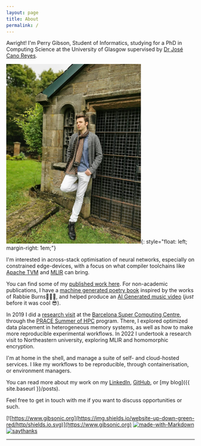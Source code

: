 ```yaml
---
layout: page
title: About
permalink: /
---
```


Awright!  I'm Perry Gibson, Student of Informatics, studying for a PhD in Computing Science at the University of Glasgow supervised by [Dr José Cano Reyes](http://www.dcs.gla.ac.uk/~josecr/).

![picture of Perry Gibson](/assets/pg_profile.jpg){: style="float: left; margin-right: 1em;"}

I'm interested in across-stack optimisation of neural networks, especially on constrained edge-devices, with a focus on what compiler toolchains like [Apache TVM](https://tvm.apache.org/) and [MLIR](https://mlir.llvm.org/) can bring.

You can find some of my [published work  here](https://scholar.google.com/citations?user=Bf-bR_UAAAAJ&hl=en&oi=ao).
For non-academic publications, I have a [machine generated poetry book](https://gibsonic.org/nlp/2020/01/30/robot_burns.html) inspired by the works of Rabbie Burns🥃🐭🏴󠁧󠁢󠁳󠁣󠁴󠁿, and helped produce an [AI Generated music video](https://gibsonic.org/side-projects/2021/11/19/music_video.html) (_just_ before it was cool 😎).

In 2019 I did a [research visit](https://summerofhpc.prace-ri.eu/perry-gibson/) at the [Barcelona Super Computing Centre](https://www.bsc.es), through the [PRACE Summer of HPC](https://summerofhpc.prace-ri.eu/perry-gibson/) program.
There, I explored optimized data placement in heterogeneous memory systems, as well as how to make more reproducible experimental workflows.
In 2022 I undertook a research visit to Northeastern university, exploring MLIR and homomorphic encryption.

I'm at home in the shell, and manage a suite of self- and cloud-hosted services.
I like my workflows to be reproducible, through containerisation, or environment managers.

You can read more about my work on my [LinkedIn](https://www.linkedin.com/in/perry-gibson/), [GitHub](https://github.com/Wheest), or [my blog]({{ site.baseurl }}/posts).

Feel free to get in touch with me if you want to discuss opportunities or such.



[![https://www.gibsonic.org](https://img.shields.io/website-up-down-green-red/http/shields.io.svg)](https://www.gibsonic.org)
[![made-with-Markdown](https://img.shields.io/badge/Made%20with-Markdown-1f425f.svg)](http://commonmark.org)
[![saythanks](https://img.shields.io/badge/say-thanks-ff69b4.svg)](https://www.againstmalaria.com/perry-gibson)




___
